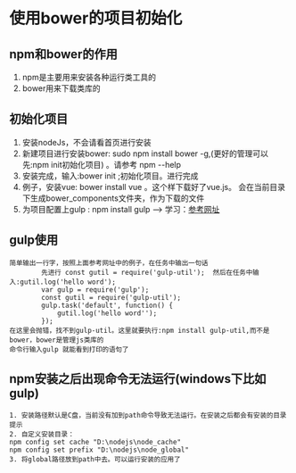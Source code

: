 # 使用bower的项目初始化

## npm和bower的作用
1. npm是主要用来安装各种运行类工具的
2. bower用来下载类库的

## 初始化项目
1. 安装nodeJs，不会请看首页进行安装
2. 新建项目进行安装bower: sudo npm install bower -g,(更好的管理可以先:npm init初始化项目) 。请参考 npm --help
3. 安装完成，输入:bower init ;初始化项目。进行完成
4. 例子，安装vue: bower install vue 。这个样下载好了vue.js。 会在当前目录下生成bower_components文件夹，作为下载的文件
5. 为项目配置上gulp : npm install gulp   --> 学习：[参考网址](http://www.gulpjs.com.cn)

## gulp使用
```
简单输出一行字，按照上面参考网址中的例子，在任务中输出一句话
		先进行 const gutil = require('gulp-util');  然后在任务中输入:gutil.log('hello word');
		var gulp = require('gulp');
		const gutil = require('gulp-util');
		gulp.task('default', function() {
			gutil.log('hello word'');
		});
在这里会抛错，找不到gulp-util。这里就要执行:npm install gulp-util,而不是bower，bower是管理js类库的
命令行输入gulp 就能看到打印的语句了
```

## npm安装之后出现命令无法运行(windows下比如gulp)

```
1. 安装路径默认是C盘，当前没有加到path命令导致无法运行。在安装之后都会有安装的目录提示
2. 自定义安装目录：
npm config set cache "D:\nodejs\node_cache"
npm config set prefix "D:\nodejs\node_global"
3. 将global路径放到path中去。可以运行安装的应用了
```
